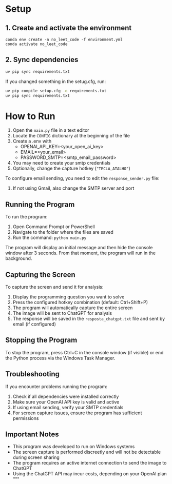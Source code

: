 # Setup

## 1. Create and activate the environment

```
conda env create -n no_leet_code -f environment.yml
conda activate no_leet_code
```

## 2. Sync dependencies
```bash
uv pip sync requirements.txt
```

If you changed something in the setug.cfg, run:

```bash
uv pip compile setup.cfg -o requirements.txt
uv pip sync requirements.txt
```

# How to Run

1. Open the `main.py` file in a text editor
2. Locate the `CONFIG` dictionary at the beginning of the file
3. Create a .env with 
    - OPENAI_API_KEY=<your_open_ai_key>
    - EMAIL=<your_email>
    - PASSWORD_SMTP=<smtp_email_password>
4. You may need to create your smtp credentials
5. Optionally, change the capture hotkey (`"TECLA_ATALHO"`)

To configure email sending, you need to edit the `response_sender.py` file:

1. If not using Gmail, also change the SMTP server and port

## Running the Program

To run the program:

1. Open Command Prompt or PowerShell
2. Navigate to the folder where the files are saved
3. Run the command: `python main.py`

The program will display an initial message and then hide the console window after 3 seconds. From that moment, the program will run in the background.

## Capturing the Screen

To capture the screen and send it for analysis:

1. Display the programming question you want to solve
2. Press the configured hotkey combination (default: Ctrl+Shift+P)
3. The program will automatically capture the entire screen
4. The image will be sent to ChatGPT for analysis
5. The response will be saved in the `resposta_chatgpt.txt` file and sent by email (if configured)

## Stopping the Program

To stop the program, press Ctrl+C in the console window (if visible) or end the Python process via the Windows Task Manager.

## Troubleshooting

If you encounter problems running the program:

1. Check if all dependencies were installed correctly
2. Make sure your OpenAI API key is valid and active
3. If using email sending, verify your SMTP credentials
4. For screen capture issues, ensure the program has sufficient permissions

## Important Notes

- This program was developed to run on Windows systems
- The screen capture is performed discreetly and will not be detectable during screen sharing
- The program requires an active internet connection to send the image to ChatGPT
- Using the ChatGPT API may incur costs, depending on your OpenAI plan
"""
